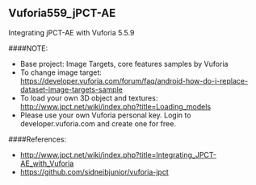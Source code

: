## Vuforia559_jPCT-AE
Integrating jPCT-AE with Vuforia 5.5.9

####NOTE:
- Base project: Image Targets, core features samples by Vuforia
- To change image target: https://developer.vuforia.com/forum/faq/android-how-do-i-replace-dataset-image-targets-sample
- To load your own 3D object and textures: http://www.jpct.net/wiki/index.php?title=Loading_models
- Please use your own Vuforia personal key. Login to developer.vuforia.com and create one for free.

####References:
- http://www.jpct.net/wiki/index.php?title=Integrating_JPCT-AE_with_Vuforia
- https://github.com/sidneibjunior/vuforia-jpct
